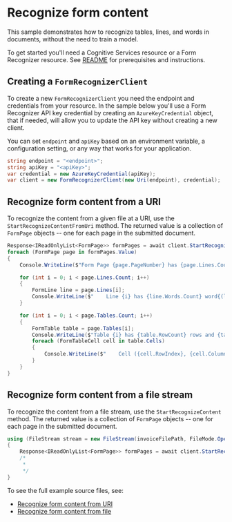 # Recognize form content

This sample demonstrates how to recognize tables, lines, and words in documents, without the need to train a model.

To get started you'll need a Cognitive Services resource or a Form Recognizer resource.  See [README][README] for prerequisites and instructions.

## Creating a `FormRecognizerClient`

To create a new `FormRecognizerClient` you need the endpoint and credentials from your resource. In the sample below you'll use a Form Recognizer API key credential by creating an `AzureKeyCredential` object, that if needed, will allow you to update the API key without creating a new client.

You can set `endpoint` and `apiKey` based on an environment variable, a configuration setting, or any way that works for your application.

```C# Snippet:CreateFormRecognizerClient
string endpoint = "<endpoint>";
string apiKey = "<apiKey>";
var credential = new AzureKeyCredential(apiKey);
var client = new FormRecognizerClient(new Uri(endpoint), credential);
```

## Recognize form content from a URI

To recognize the content from a given file at a URI, use the `StartRecognizeContentFromUri` method. The returned value is a collection of `FormPage` objects -- one for each page in the submitted document.

```C# Snippet:FormRecognizerSampleRecognizeContentFromUri
Response<IReadOnlyList<FormPage>> formPages = await client.StartRecognizeContentFromUri(new Uri(invoiceUri)).WaitForCompletionAsync();
foreach (FormPage page in formPages.Value)
{
    Console.WriteLine($"Form Page {page.PageNumber} has {page.Lines.Count} lines.");

    for (int i = 0; i < page.Lines.Count; i++)
    {
        FormLine line = page.Lines[i];
        Console.WriteLine($"    Line {i} has {line.Words.Count} word{(line.Words.Count > 1 ? "s" : "")}, and text: '{line.Text}'.");
    }

    for (int i = 0; i < page.Tables.Count; i++)
    {
        FormTable table = page.Tables[i];
        Console.WriteLine($"Table {i} has {table.RowCount} rows and {table.ColumnCount} columns.");
        foreach (FormTableCell cell in table.Cells)
        {
            Console.WriteLine($"    Cell ({cell.RowIndex}, {cell.ColumnIndex}) contains text: '{cell.Text}'.");
        }
    }
}
```

## Recognize form content from a file stream

To recognize the content from a file stream, use the `StartRecognizeContent` method. The returned value is a collection of `FormPage` objects -- one for each page in the submitted document.

```C# Snippet:FormRecognizerRecognizeFormContentFromFile
using (FileStream stream = new FileStream(invoiceFilePath, FileMode.Open))
{
    Response<IReadOnlyList<FormPage>> formPages = await client.StartRecognizeContent(stream).WaitForCompletionAsync();
    /*
     *
     */
}
```

To see the full example source files, see:

* [Recognize form content from URI](https://github.com/Azure/azure-sdk-for-net/blob/master/sdk/formrecognizer/Azure.AI.FormRecognizer/tests/samples/Sample1_RecognizeContentFromUri.cs)
* [Recognize form content from file](https://github.com/Azure/azure-sdk-for-net/blob/master/sdk/formrecognizer/Azure.AI.FormRecognizer/tests/samples/Sample1_RecognizeContentFromFile.cs)

[README]: https://github.com/Azure/azure-sdk-for-net/tree/master/sdk/formrecognizer/Azure.AI.FormRecognizer#getting-started